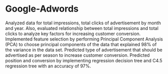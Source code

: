# Google-Adwords
Analyzed data for total impressions, total clicks of advertisement by month and year. Also, evaluated relationship between total impressions and total clicks to analyze key factors for increasing customer conversion. Implemented feature selection by performing Principal Component Analysis (PCA) to choose principal components of the data that explained 98% of the variance in the data set. Predicted type of advertisement that should be advertised as per season to increase customer conversion. Predicted position and conversion by implementing regression decision tree and C4.5 regression tree with an accuracy of 97%.
